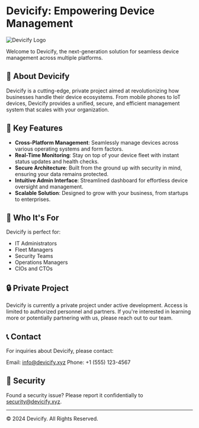 # Devicify: Empowering Device Management

![Devicify Logo](https://placeholder-image-url.com/devicify-logo.png)

Welcome to Devicify, the next-generation solution for seamless device management across multiple platforms.

## 🌟 About Devicify

Devicify is a cutting-edge, private project aimed at revolutionizing how businesses handle their device ecosystems. From mobile phones to IoT devices, Devicify provides a unified, secure, and efficient management system that scales with your organization.

## 🚀 Key Features

- **Cross-Platform Management**: Seamlessly manage devices across various operating systems and form factors.
- **Real-Time Monitoring**: Stay on top of your device fleet with instant status updates and health checks.
- **Secure Architecture**: Built from the ground up with security in mind, ensuring your data remains protected.
- **Intuitive Admin Interface**: Streamlined dashboard for effortless device oversight and management.
- **Scalable Solution**: Designed to grow with your business, from startups to enterprises.

## 💼 Who It's For

Devicify is perfect for:

- IT Administrators
- Fleet Managers
- Security Teams
- Operations Managers
- CIOs and CTOs

## 🔒 Private Project

Devicify is currently a private project under active development. Access is limited to authorized personnel and partners. If you're interested in learning more or potentially partnering with us, please reach out to our team.

## 📞 Contact

For inquiries about Devicify, please contact:

Email: info@devicify.xyz
Phone: +1 (555) 123-4567

## 🔐 Security

Found a security issue? Please report it confidentially to security@devicify.xyz.

---

© 2024 Devicify. All Rights Reserved.